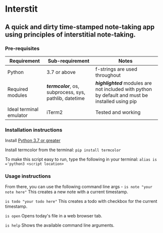# Interstit
## A quick and dirty time-stamped note-taking app using principles of interstitial note-taking.

### Pre-requisites
| Requirement | Sub-requirement | Notes |
| --- | --- | --- |
| Python | 3.7 or above | f-strings are used throughout |
| Required modules | ***termcolor***, os, subprocess, sys, pathlib, datetime | ***highlighted*** modules are not included with python by default and must be installed using pip | 
| Ideal terminal emulator | iTerm2 | Tested and working |

 ### Installation instructions
Install [Python 3.7 or greater](https://www.python.org/download)

Install termcolor from the terminal: 
```pip install termcolor```

To make this script easy to run, type the following in your terminal:
```alias is ='python3 <script location> ```


### Usage instructions

From there, you can use the following command line args - 
```is note "your note here"```
This creates a new note with a current timestamp.

```is todo "your todo here"```
This creates a todo with checkbox for the current timestamp.

```is open```
Opens today's file in a web browser tab.

```is help```
Shows the available command line arguments.




